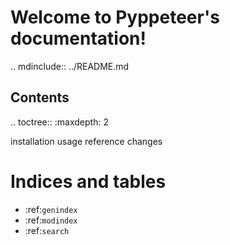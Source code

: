 Welcome to Pyppeteer's documentation!
======================================

.. mdinclude:: ../README.md


Contents
--------

.. toctree::
   :maxdepth: 2

   installation
   usage
   reference
   changes

Indices and tables
==================

* :ref:`genindex`
* :ref:`modindex`
* :ref:`search`
